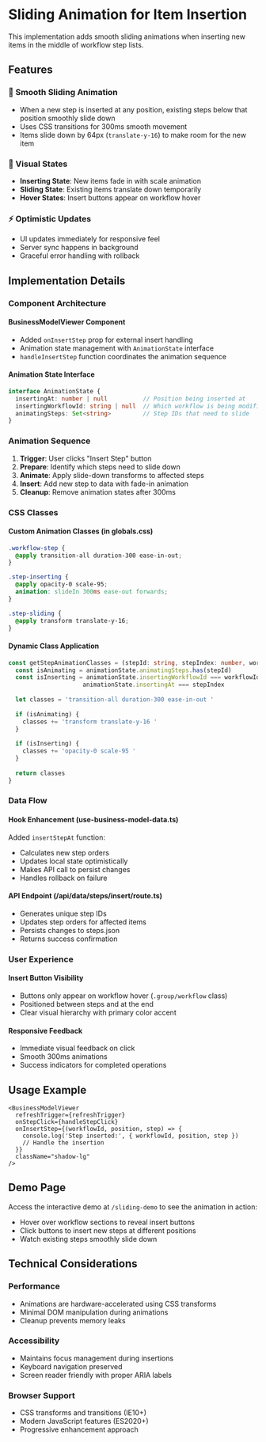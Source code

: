 # Sliding Animation for Item Insertion

This implementation adds smooth sliding animations when inserting new items in the middle of workflow step lists.

## Features

### 🎯 Smooth Sliding Animation
- When a new step is inserted at any position, existing steps below that position smoothly slide down
- Uses CSS transitions for 300ms smooth movement
- Items slide down by 64px (`translate-y-16`) to make room for the new item

### 🎨 Visual States
- **Inserting State**: New items fade in with scale animation
- **Sliding State**: Existing items translate down temporarily  
- **Hover States**: Insert buttons appear on workflow hover

### ⚡ Optimistic Updates
- UI updates immediately for responsive feel
- Server sync happens in background
- Graceful error handling with rollback

## Implementation Details

### Component Architecture

#### BusinessModelViewer Component
- Added `onInsertStep` prop for external insert handling
- Animation state management with `AnimationState` interface
- `handleInsertStep` function coordinates the animation sequence

#### Animation State Interface
```typescript
interface AnimationState {
  insertingAt: number | null          // Position being inserted at
  insertingWorkflowId: string | null  // Which workflow is being modified
  animatingSteps: Set<string>         // Step IDs that need to slide
}
```

### Animation Sequence

1. **Trigger**: User clicks "Insert Step" button
2. **Prepare**: Identify which steps need to slide down
3. **Animate**: Apply slide-down transforms to affected steps
4. **Insert**: Add new step to data with fade-in animation
5. **Cleanup**: Remove animation states after 300ms

### CSS Classes

#### Custom Animation Classes (in globals.css)
```css
.workflow-step {
  @apply transition-all duration-300 ease-in-out;
}

.step-inserting {
  @apply opacity-0 scale-95;
  animation: slideIn 300ms ease-out forwards;
}

.step-sliding {
  @apply transform translate-y-16;
}
```

#### Dynamic Class Application
```typescript
const getStepAnimationClasses = (stepId: string, stepIndex: number, workflowId: string) => {
  const isAnimating = animationState.animatingSteps.has(stepId)
  const isInserting = animationState.insertingWorkflowId === workflowId && 
                     animationState.insertingAt === stepIndex
  
  let classes = 'transition-all duration-300 ease-in-out '
  
  if (isAnimating) {
    classes += 'transform translate-y-16 '
  }
  
  if (isInserting) {
    classes += 'opacity-0 scale-95 '
  }
  
  return classes
}
```

### Data Flow

#### Hook Enhancement (use-business-model-data.ts)
Added `insertStepAt` function:
- Calculates new step orders
- Updates local state optimistically  
- Makes API call to persist changes
- Handles rollback on failure

#### API Endpoint (/api/data/steps/insert/route.ts)
- Generates unique step IDs
- Updates step orders for affected items
- Persists changes to steps.json
- Returns success confirmation

### User Experience

#### Insert Button Visibility
- Buttons only appear on workflow hover (`.group/workflow` class)
- Positioned between steps and at the end
- Clear visual hierarchy with primary color accent

#### Responsive Feedback
- Immediate visual feedback on click
- Smooth 300ms animations
- Success indicators for completed operations

## Usage Example

```tsx
<BusinessModelViewer
  refreshTrigger={refreshTrigger}
  onStepClick={handleStepClick}
  onInsertStep={(workflowId, position, step) => {
    console.log('Step inserted:', { workflowId, position, step })
    // Handle the insertion
  }}
  className="shadow-lg"
/>
```

## Demo Page

Access the interactive demo at `/sliding-demo` to see the animation in action:
- Hover over workflow sections to reveal insert buttons
- Click buttons to insert new steps at different positions
- Watch existing steps smoothly slide down

## Technical Considerations

### Performance
- Animations are hardware-accelerated using CSS transforms
- Minimal DOM manipulation during animations
- Cleanup prevents memory leaks

### Accessibility  
- Maintains focus management during insertions
- Keyboard navigation preserved
- Screen reader friendly with proper ARIA labels

### Browser Support
- CSS transforms and transitions (IE10+)
- Modern JavaScript features (ES2020+)
- Progressive enhancement approach